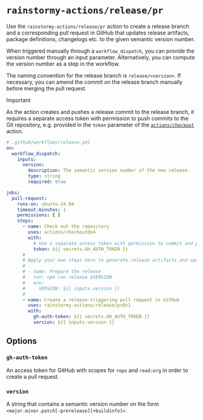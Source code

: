 # `rainstormy-actions/release/pr`

Use the `rainstormy-actions/release/pr` action to create a release branch and a
corresponding pull request in GitHub that updates release artifacts, package
definitions, changelogs etc. to the given semantic version number.

When triggered manually through a `workflow_dispatch`, you can provide the
version number through an input parameter. Alternatively, you can compute the
version number as a step in the workflow.

The naming convention for the release branch is `release/<version>`. If
necessary, you can amend the commit on the release branch manually before
merging the pull request.

> [!IMPORTANT]  
> As the action creates and pushes a release commit to the release branch, it
> requires a separate access token with permission to push commits to the Git
> repository, e.g. provided in the `token` parameter of
> the [`actions/checkout`](https://github.com/actions/checkout) action.

```yaml
# .github/workflows/release.yml
on:
  workflow_dispatch:
    inputs:
      version:
        description: The semantic version number of the new release.
        type: string
        required: true

jobs:
  pull-request:
    runs-on: ubuntu-24.04
    timeout-minutes: 1
    permissions: { }
    steps:
      - name: Check out the repository
        uses: actions/checkout@v4
        with:
          # Use a separate access token with permission to commit and push.
          token: ${{ secrets.GH_AUTH_TOKEN }}
      #
      # Apply your own steps here to generate release artifacts and update version numbers.
      #
      # - name: Prepare the release
      #   run: npm run release $VERSION
      #   env:
      #     VERSION: ${{ inputs.version }}
      #
      - name: Create a release-triggering pull request in GitHub
        uses: rainstormy-actions/release/pr@v1
        with:
          gh-auth-token: ${{ secrets.GH_AUTH_TOKEN }}
          version: ${{ inputs.version }}
```

## Options
### `gh-auth-token`
An access token for GitHub with scopes for `repo` and `read:org` in order to
create a pull request.

### `version`
A string that contains a semantic version number on the
form `<major.minor.patch[-prerelease][+buildinfo]>`.
